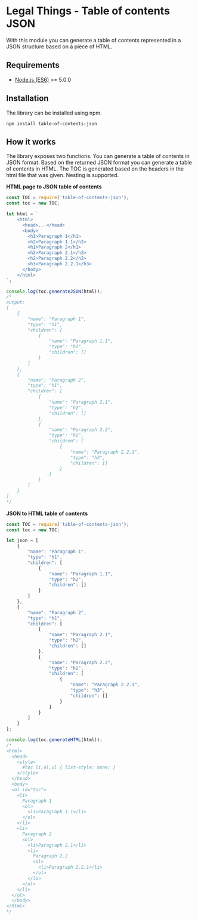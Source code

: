 Legal Things - Table of contents JSON
==================

With this module you can generate a table of contents represented in a JSON structure based on a piece of HTML.

## Requirements

- [Node.js (ES6)](https://nodejs.org) >= 5.0.0

## Installation

The library can be installed using npm.

    npm install table-of-contents-json

## How it works
The library exposes two functions. You can generate a table of contents in JSON format.
Based on the returned JSON format you can generate a table of contents in HTML.
The TOC is generated based on the headers in the html file that was given. Nesting is supported.

**HTML page to JSON table of contents** 
```javascript
const TOC = require('table-of-contents-json');
const toc = new TOC;

let html = `
    <html>
      <head>...</head>
      <body>
        <h1>Paragraph 1</h1>
        <h2>Paragraph 1.1</h2>
        <h1>Paragraph 2</h1>
        <h2>Paragraph 2.1</h2>
        <h2>Paragraph 2.2</h2>
        <h3>Paragraph 2.2.1</h3>
      </body>
    </html>
`;

console.log(toc.generateJSON(html));
/* 
output:
[
    {
        "name": "Paragraph 1",
        "type": "h1",
        "children": [
            {
                "name": "Paragraph 1.1",
                "type": "h2",
                "children": []
            }
        ]
    },
    {
        "name": "Paragraph 2",
        "type": "h1",
        "children": [
            {
                "name": "Paragraph 2.1",
                "type": "h2",
                "children": []
            },
            {
                "name": "Paragraph 2.2",
                "type": "h2",
                "children": [
                    {
                        "name": "Paragraph 2.2.1",
                        "type": "h3",
                        "children": []
                    }
                ]
            }
        ]
    }
]
*/
```

**JSON to HTML table of contents** 
```javascript
const TOC = require('table-of-contents-json');
const toc = new TOC;

let json = [
    {
        "name": "Paragraph 1",
        "type": "h1",
        "children": [
            {
                "name": "Paragraph 1.1",
                "type": "h2",
                "children": []
            }
        ]
    },
    {
        "name": "Paragraph 2",
        "type": "h1",
        "children": [
            {
                "name": "Paragraph 2.1",
                "type": "h2",
                "children": []
            },
            {
                "name": "Paragraph 2.2",
                "type": "h2",
                "children": [
                    {
                        "name": "Paragraph 2.2.1",
                        "type": "h3",
                        "children": []
                    }
                ]
            }
        ]
    }
];

console.log(toc.generateHTML(html));
/* 
<html>
  <head>
    <style>
      #toc li,ol,ul { list-style: none; }
    </style>
  </head>
  <body>
  <ol id="toc">
    <li>
      Paragraph 1
      <ol>
        <li>Paragraph 1.1</li>
      </ol>
    </li>
    <li>
      Paragraph 2
      <ol>
        <li>Paragraph 2.1</li>
        <li>
          Paragraph 2.2
          <ol>
            <li>Paragraph 2.2.1</li>
          </ol>
        </li>
      </ol>
    </li>
  </ol>
  </body>
</html>
*/
```
